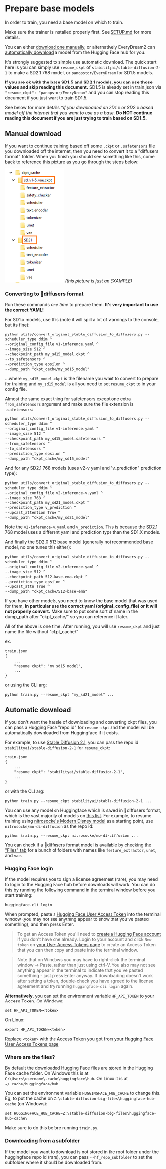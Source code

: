 # Prepare base models

In order to train, you need a base model on which to train.  

Make sure the trainer is installed properly first. See [SETUP.md](SETUP.md) for more details.

You can either [download one manually](#manual-download), or alternatively EveryDream2 can [automatically download](#automatic-download) a model from the Hugging Face hub for you.

It's strongly suggested to simple use automatic download.  The quick start here is you can simply use `resume_ckpt` of `stabilityai/stable-diffusion-2-1` to make a SD2.1 768 model, or `panopstor/EveryDream` for SD1.5 models.  

**If you are ok with the base SD1.5 and SD2.1 models, you can use those values and skip reading this document.**  SD1.5 is already set in train.json via `"resume_ckpt": "panopstor/EveryDream"` and you can stop reading this document if you just want to train SD1.5. 

See below for more details **if you downloaded an SD1.x or SD2.x based model off the internet that you want to use as a base.*  **Do NOT continue reading this document if you are just trying to train based on SD1.5.**

## Manual download 

If you want to continue training based off some `.ckpt` or `.safetensors` file you downloaded off the internet, then you need to convert it to a "diffusers format" folder.  When you finish you should see something like this, come back to reference this picture as you go through the steps below:

![models](ckptcache.png) *(this picture is just an EXAMPLE)*

### Converting to 🧨diffusers format

Run these commands *one time* to prepare them. **It's very important to use the correct YAML!**

For SD1.x models, use this (note it will spill a lot of warnings to the console, but its fine):

    python utils/convert_original_stable_diffusion_to_diffusers.py --scheduler_type ddim ^
    --original_config_file v1-inference.yaml ^
    --image_size 512 ^
    --checkpoint_path my_sd15_model.ckpt ^
    --to_safetensors ^
    --prediction_type epsilon ^
    --dump_path "ckpt_cache/my_sd15_model"

...where `my_sd15_model.ckpt` is the filename you want to convert to prepare for training and `my_sd15_model` is all you need to set `resume_ckpt` to in your config file.

Almost the same exact thing for safetensors except one extra `from_safetensors` argument and make sure the file extension is `.safetensors`:

    python utils/convert_original_stable_diffusion_to_diffusers.py --scheduler_type ddim ^
    --original_config_file v1-inference.yaml ^
    --image_size 512 ^
    --checkpoint_path my_sd15_model.safetensors ^
    --from_safetensors ^
    --to_safetensors ^
    --prediction_type epsilon ^
    --dump_path "ckpt_cache/my_sd15_model"

And for any SD2.1 768 models (uses v2-v yaml and "v_prediction" prediction type):

    python utils/convert_original_stable_diffusion_to_diffusers.py --scheduler_type ddim ^
    --original_config_file v2-inference-v.yaml ^
    --image_size 768 ^
    --checkpoint_path my_sd21_model.ckpt ^
    --prediction_type v_prediction ^
    --upcast_attention True ^
    --dump_path "ckpt_cache/my_sd21_model"

Note the `v2-inference-v.yaml` and `v_prediction`.  This is because the SD2.1 768 model uses a different yaml and prediction type than the SD1.X models. 

And finally the SD2.0 512 base model (generally not recommended base model, no one tunes this either):

    python utils/convert_original_stable_diffusion_to_diffusers.py --scheduler_type ddim ^
    --original_config_file v2-inference.yaml ^
    --image_size 512 ^
    --checkpoint_path 512-base-ema.ckpt ^
    --prediction_type epsilon ^
    --upcast_attn True ^
    --dump_path "ckpt_cache/512-base-ema"

If you have other models, you need to know the base model that was used for them, **in particular use the correct yaml (original_config_file) or it will not properly convert.** Make sure to put some sort of name in the dump_path after "ckpt_cache/" so you can reference it later.

All of the above is one time.  After running, you will use `resume_ckpt` and just name the file without "ckpt_cache/"

ex.
```
train.json
{
    ...
    "resume_ckpt": "my_sd15_model",
    ...
}
```

or using the CLI arg:

    python train.py --resume_ckpt "my_sd21_model" ...


## Automatic download

If you don't want the hassle of downloading and converting ckpt files, you can pass a Hugging Face "repo id" for `resume-ckpt` and the model will be automatically downloaded from Huggingface if it exists.

For example, to use [Stable Diffusion 2.1](https://huggingface.co/stabilityai/stable-diffusion-2-1), you can pass the repo id `stabilityai/stable-diffusion-2-1` for `resume_ckpt`:

```
train.json
{
    ...
    "resume_ckpt": "stabilityai/stable-diffusion-2-1",
    ...
}
```

or with the CLI arg:

    python train.py --resume_ckpt stabilityai/stable-diffusion-2-1 ...

You can use any model on Huggingface which is saved in 🧨diffusers format, which is the vast majority of models on [this list](https://huggingface.co/models?pipeline_tag=text-to-image&sort=downloads). For example, to resume training using [nitrosocke's Modern Disney model](https://huggingface.co/nitrosocke/mo-di-diffusion) as a starting point, use `nitrosocke/mo-di-diffusion` as the repo id:

    python train.py --resume_ckpt nitrosocke/mo-di-diffusion ...

You can check if a 🧨diffusers format model is available by checking [the "Files" tab](https://huggingface.co/nitrosocke/mo-di-diffusion/tree/main) for a bunch of folders with names like `feature_extractor`, `unet`, and `vae`.

### Hugging Face login

If the model requires you to sign a license agreement (rare), you may need to login to the Hugging Face hub before downloads will work. You can do this by running the following command in the terminal window before you start training:
   
    huggingface-cli login

When prompted, paste a [Hugging Face User Access Token](https://huggingface.co/settings/tokens) into the terminal window (you may not see anything appear to show that you've pasted something), and then press Enter.  

> To get an Access Token you'll need to [create a Hugging Face account](https://huggingface.co/join) if you don't have one already. Login to your account and click `New token` on [your User Access Tokens page](https://huggingface.co/settings/tokens) to create an Access Token that you can then copy and paste into the terminal window.

> Note that on Windows you may have to right-click the terminal window -> Paste, rather than just using ctrl-V. You also may not see anything appear in the terminal to indicate that you've pasted something - just press Enter anyway. If downloading doesn't work after setting a token, double-check you have agreed to the license agreement and try running `huggingface-cli login` again. 

**Alternatively**, you can set the environment variable `HF_API_TOKEN` to your Access Token. On Windows:

    set HF_API_TOKEN=<token>

On Linux:

    export HF_API_TOKEN=<token>

Replace `<token>` with the Access Token you got from [your Hugging Face User Access Tokens page](https://huggingface.co/settings/tokens)

### Where are the files?

By default the downloaded Hugging Face files are stored in the Hugging Face cache folder. On Windows this is at `C:\Users\username\.cache\huggingface\hub`. On Linux it is at `~/.cache/huggingface/hub`. 

You can set the environment variable `HUGGINGFACE_HUB_CACHE` to change this. Eg, to put the cache on `Z:\stable-diffusion-big-files\huggingface-hub-cache` (on Windows):

    set HUGGINGFACE_HUB_CACHE=Z:\stable-diffusion-big-files\huggingface-hub-cache\

Make sure to do this before running `train.py`.

### Downloading from a subfolder

If the model you want to download is not stored in the root folder under the huggingface repo id (rare), you can pass `--hf_repo_subfolder` to set the subfolder where it should be downloaded from.
